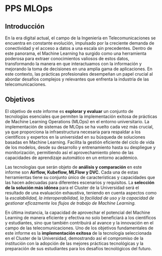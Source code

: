# PPS MLOps

## Introducción

En la era digital actual, el campo de la Ingeniería en Telecomunicaciones se encuentra en constante evolución, impulsado por la creciente demanda de conectividad y el acceso a datos a una escala sin precedentes. Dentro de este panorama, el Machine Learning ha surgido como una herramienta poderosa para extraer conocimientos valiosos de estos datos, transformando la manera en que interactuamos con la información y mejorando la toma de decisiones en una amplia gama de aplicaciones. En este contexto, las prácticas profesionales desempeñan un papel crucial al abordar desafíos complejos y relevantes que enfrenta la industria de las telecomunicaciones.

## Objetivos

El objetivo de este informe es **explorar y evaluar** un conjunto de tecnologías esenciales que permiten la implementación exitosa de prácticas de Machine Learning Operations (MLOps) en el entorno universitario. La implementación de sistemas de MLOps se ha vuelto cada vez más crucial, ya que proporciona la infraestructura necesaria para respaldar a los científicos y expertos en la universidad en su búsqueda de soluciones basadas en Machine Learning. Facilita la gestión eficiente del ciclo de vida de los modelos, desde su desarrollo y entrenamiento hasta su despliegue y monitorización, permitiendo así el aprovechamiento pleno de las capacidades de aprendizaje automático en un entorno académico.

Las tecnologías que serán objeto de **análisis y comparación** en este informe son **Airflow, Kubeflow, MLFlow y DVC.** Cada una de estas herramientas tiene su conjunto único de características y capacidades que las hacen adecuadas para diferentes escenarios y requisitos. La **selección de la solución más idónea** para el Cluster de la Universidad será el resultado de una evaluación exhaustiva, teniendo en cuenta aspectos como la *escalabilidad, la interoperabilidad, la facilidad de uso y la capacidad de gestionar eficazmente los flujos de trabajo de Machine Learning.*

En última instancia, la capacidad de aprovechar el potencial del Machine Learning de manera eficiente y efectiva no solo beneficiará a los científicos y estudiantes, sino que también contribuirá al avance y la innovación en el campo de las telecomunicaciones. Uno de los objetivos fundamentales de este informe es la **implementación exitosa** de la tecnología seleccionada en el Cluster de la Universidad, demostrando así el compromiso de la institución con la adopción de las mejores prácticas tecnológicas y la preparación de sus estudiantes para los desafíos tecnológicos del futuro.
